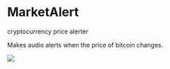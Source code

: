 # MarketAlert
cryptocurrency price alerter

Makes audio alerts when the price of bitcoin changes.

<img src='https://i.imgur.com/BD1BDim.png'>
